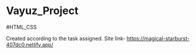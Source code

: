 # Vayuz_Project
#HTML_CSS

Created according to the task assigned.
Site link- https://magical-starburst-407dc0.netlify.app/

